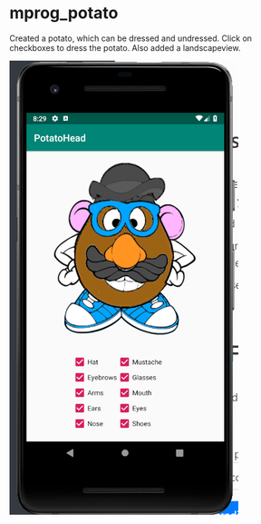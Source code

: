 # mprog_potato

Created a potato, which can be dressed and undressed. Click on checkboxes to dress the potato.
Also added a landscapeview.

![Mr. Potatohead|404x800,20%](https://github.com/DaphneJB/mprog_potato/blob/master/doc/potatohead.PNG) 
      
